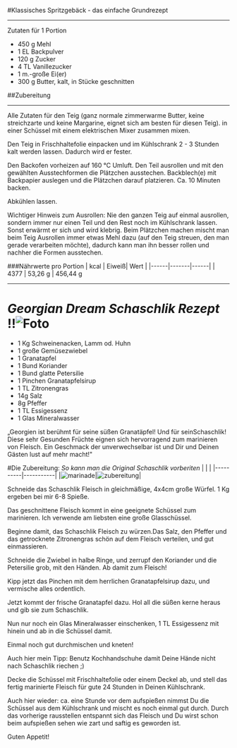 #Klassisches Spritzgebäck - das einfache Grundrezept
***



Zutaten für 1 Portion 

- 450 g	Mehl
- 1 EL	Backpulver
- 120 g	Zucker
- 4 TL	Vanillezucker
- 1 m.-große	Ei(er)
- 300 g	Butter, kalt, in Stücke geschnitten

##Zubereitung
***
Alle Zutaten für den Teig (ganz normale zimmerwarme Butter, keine streichzarte und keine Margarine, eignet sich am besten für diesen Teig). in einer Schüssel mit einem elektrischen Mixer zusammen mixen.

Den Teig in Frischhaltefolie einpacken und im Kühlschrank 2 - 3 Stunden kalt werden lassen. Dadurch wird er fester.

Den Backofen vorheizen auf 160 °C Umluft.
Den Teil ausrollen und mit den gewählten Ausstechformen die Plätzchen ausstechen. Backblech(e) mit Backpapier auslegen und die Plätzchen darauf platzieren. Ca. 10 Minuten backen.

Abkühlen lassen.

Wichtiger Hinweis zum Ausrollen:
Nie den ganzen Teig auf einmal ausrollen, sondern immer nur einen Teil und den Rest noch im Kühlschrank lassen. Sonst erwärmt er sich und wird klebrig.
Beim Plätzchen machen mischt man beim Teig Ausrollen immer etwas Mehl dazu (auf den Teig streuen, den man gerade verarbeiten möchte), dadurch kann man ihn besser rollen und nachher die Formen ausstechen.

###Nährwerte pro Portion
| kcal | Eiweiß| Wert |
|------|-------|------|
| 4377   | 53,26 g | 456,44 g

      
***


# *Georgian Dream Schaschlik Rezept* !!![Foto](https://le-cdn.website-editor.net/s/bc00292c1cb141fc893b7b849665966b/dms3rep/multi/opt/Schaschlik-auf-dem-grill-14aa80a4-2880w.jpeg?Expires=1672148016&Signature=JWZwqOXTZ7sFG~fHcBYAoTP~0Xt5eRNPG2nO54JVfQVXxr28cjQNpZu~ZrfiP2ERAP1XZ~Bm41GWYpDcEZ9eI7DrVA2JvdcEls7KXjO1vsAmyhMOPAswe9DQyzgIZuY98YEKN878dUg5lDZyHpUf~UizWPrFGIS~ghCcKDiVo9w6Ezc898k4opE3efZmZvJMj3~bCSg94bJoYd1gCj9xfm4qdrMfNGA1FSoAiNxH-obVlCSo4Bd6~eXp26V9T6svl11pTMhrnZC-2mRvISePkOao5foo~qNUUIM29Mht1Uw0UWNuTu-ziYDA0t9ucrWR3zzXjZLNsK4ry0gPWt-0Tw__&Key-Pair-Id=K2NXBXLF010TJW)

- 1 Kg Schweinenacken, Lamm od. Huhn
- 1 große Gemüsezwiebel
- 1 Granatapfel
- 1 Bund Koriander
- 1 Bund glatte Petersilie
- 1 Pinchen Granatapfelsirup
- 1 TL Zitronengras
- 14g Salz 
- 8g Pfeffer 
- 1 TL Essigessenz  
- 1 Glas Mineralwasser

„Georgien ist berühmt für seine süßen Granatäpfel! Und für seinSchaschlik! Diese sehr Gesunden Früchte eignen sich hervorragend zum marinieren von Fleisch. Ein Geschmack der unverwechselbar ist und Dir und Deinen Gästen lust auf mehr macht!"

#Die Zubereitung:
*So kann man die Original Schaschlik vorberiten*
|          |           |
|----------|-----------|
|![marinade](https://le-cdn.website-editor.net/s/bc00292c1cb141fc893b7b849665966b/dms3rep/multi/opt/Schaschlik-mariniert-rezept-d9b59b96-2880w.jpeg?Expires=1672148016&Signature=Kvku6PR75wTjQYl-lrfZ-8cdH~ak-xjT11MNSZ9X~rjFR4VenjxSbrZ6hZVJxDzgrKPonJ-f9o0HD-NoyfwvVVtoju8K22LwYqBOfLy-LX-vLjXXOJbSTOFVc5tYd3THC0z7YLt17tDwXS34X12Quga-FVYkFKDSmDzq4y0UrGHtVnf8NkDob~696mfkOhnrKDTaUrD2gODSPeOGkGygqHl4kohMTuq6YM9eu2uvq5Zy2zMvntokxjUD-ZVMYQ7HQGgtrTwdvG6DU2x0a3Q9O9iBo9-s47gITy3xH8neKGhKGjyYM99xdT-hgx2LY1xlYUVZYlngA5dITYWg8KkLFQ__&Key-Pair-Id=K2NXBXLF010TJW)|![zubereitung](https://i.pinimg.com/736x/73/01/9e/73019eb2fc7baf2a40876b22d1545301.jpg)|

Schneide das Schaschlik Fleisch in gleichmäßige, 4x4cm große Würfel. 1 Kg ergeben bei mir 6-8 Spieße.
 
Das geschnittene Fleisch kommt in eine geeignete Schüssel zum marinieren. Ich verwende am liebsten eine große Glasschüssel.

Beginne damit, das Schaschlik Fleisch zu würzen.Das Salz, den Pfeffer und das getrocknete Zitronengras schön auf dem Fleisch verteilen, und gut einmassieren.

Schneide die Zwiebel in halbe Ringe, und zerrupf den Koriander und die Petersilie grob, mit den Händen. Ab damit zum Fleisch!

Kipp jetzt das Pinchen mit dem herrlichen Granatapfelsirup dazu, und vermische alles ordentlich.

Jetzt kommt der frische Granatapfel dazu. Hol all die süßen kerne heraus und gib sie zum Schaschlik.
 
Nun nur noch ein Glas Mineralwasser einschenken, 1 TL Essigessenz mit hinein und ab in die Schüssel damit.

Einmal noch gut durchmischen und kneten! 

Auch hier mein Tipp: Benutz Kochhandschuhe damit Deine Hände nicht nach Schaschlik riechen ;) 

Decke die Schüssel mit Frischhaltefolie oder einem Deckel ab, und stell das fertig marinierte Fleisch für gute 24 Stunden in Deinen Kühlschrank. 

Auch hier wieder: ca. eine Stunde vor dem aufspießen nimmst Du die Schüssel aus dem Kühlschrank und mischt es noch einmal gut durch. 
Durch das vorherige rausstellen entspannt sich das Fleisch und Du wirst schon beim aufspießen sehen wie zart und saftig es geworden ist.


Guten Appetit!